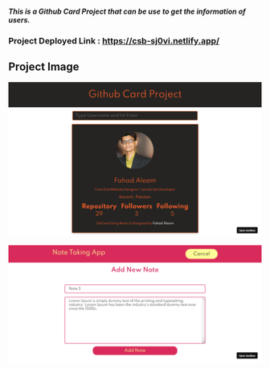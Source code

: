 ##### This is a Github Card Project that can be use to get the information of users.

### Project Deployed Link : https://csb-sj0vi.netlify.app/

## Project Image
![Github-Card-app-home](https://github.com/fahadaleem/Github-Card-Project-ReactApp/blob/main/Sample-Image-1.png)

![Note-taking-app-form](https://github.com/fahadaleem/Note-Taking-React-App/blob/main/Sample-Image-2.png)


